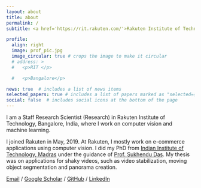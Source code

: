 ```yaml
---
layout: about
title: about
permalink: /
subtitle: <a href='https://rit.rakuten.com/'>Rakuten Institute of Technology</a>, Rakuten India Enterprises Pvt Ltd, Bangalore.

profile:
  align: right
  image: prof_pic.jpg
  image_circular: true # crops the image to make it circular
  # address: >
  #   <p>RIT </p>

  #   <p>Bangalore</p>

news: true  # includes a list of news items
selected_papers: true # includes a list of papers marked as "selected={true}"
social: false  # includes social icons at the bottom of the page
---
```


I am a Staff Research Scientist (Research) in Rakuten Institute of Technology, Bangalore, India, where I work on computer vision and machine learning. 

I joined Rakuten in May, 2019. At Rakuten, I mostly work on e-commerce applications using computer vision. I did my PhD from [Indian Institute of Technology, Madras](https://www.iitm.ac.in/) under the guidance of [Prof. Sukhendu Das](http://www.cse.iitm.ac.in/~sdas/). My thesis was on applications for shaky videos, such as video stabilization, moving object segmentation and panorama creation.

[Email](mailto:geethumiriam@gmail.com) / [Google Scholar](https://scholar.google.co.in/citations?user=ayQnc4AAAAAJ&hl=en) / [GitHub](https://github.com/geethumj) / [LinkedIn](https://www.linkedin.com/in/dr-geethu-miriam-jacob-43843425/)
